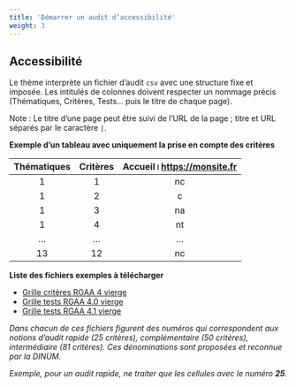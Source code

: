 ```yaml
---
title: 'Démarrer un audit d’accessibilité'
weight: 3
---
```


## Accessibilité

Le thème interprète un fichier d’audit `csv` avec une structure fixe et imposée. Les intitulés de colonnes doivent respecter un nommage précis (Thématiques, Critères, Tests… puis le titre de chaque page).

Note : Le titre d’une page peut être suivi de l’URL de la page ; titre et URL séparés par le caractère `|`.

**Exemple d’un tableau avec uniquement la prise en compte des critères**

| Thématiques | Critères | Accueil।https://monsite.fr |
| :---------: | :------: | :------------------------: |
|      1      |    1     |              nc            |
|      1      |    2     |              c             |
|      1      |    3     |              na            |
|      1      |    4     |              nt            |
|      …      |    …     |              …             |
|      13     |    12    |              nc            |

**Liste des fichiers exemples à télécharger**

  * [Grille critères RGAA 4 vierge](https://raw.githubusercontent.com/lowdit/frago/master/exampleSite/exampleFiles/grille-criteres-rgaa-4.csv)
  * [Grille tests RGAA 4.0 vierge](https://raw.githubusercontent.com/lowdit/frago/master/exampleSite/exampleFiles/grille-tests-rgaa-4.0.csv)
  * [Grille tests RGAA 4.1 vierge](https://raw.githubusercontent.com/lowdit/frago/master/exampleSite/exampleFiles//grille-tests-rgaa-4.1.csv)

*Dans chacun de ces fichiers figurent des numéros qui correspondent aux notions d’audit rapide (25 critères), complémentaire (50 critères), intermédiaire (81 critères). Ces dénominations sont proposées et reconnue par la DINUM.*

*Exemple, pour un audit rapide, ne traiter que les cellules avec le numéro **25**.*
